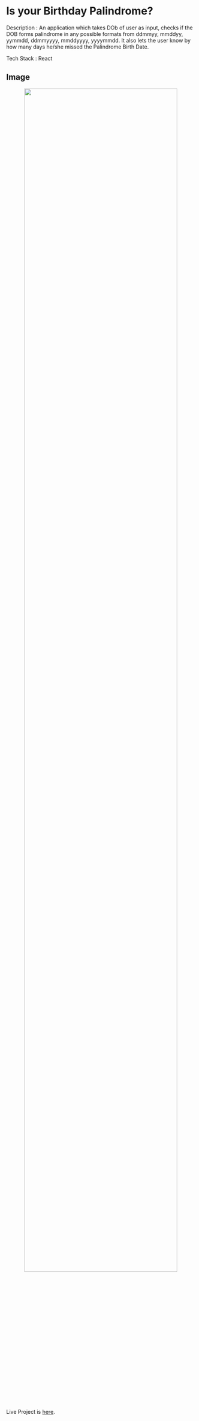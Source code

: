 # Is your Birthday Palindrome?

Description : An application which takes DOb of user as input, checks if the DOB forms palindrome in any possible formats from ddmmyy, mmddyy, yymmdd, ddmmyyyy, mmddyyyy, yyyymmdd. It also lets the user know by how many days he/she missed the Palindrome Birth Date.

Tech Stack : React

## Image 
<div align="center">
<image src="https://user-images.githubusercontent.com/71442068/180493980-15d32bd0-6edf-4831-85fc-4df30f59f471.png" width="90%"/>
</div>

Live Project is [here](https://mark13-birthdaypalindromeapp.netlify.app/).
